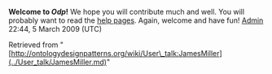 __Welcome to _Odp_!__ We hope you will contribute much and well. 
You will probably want to read the [help pages](http://ontologydesignpatterns.org/wiki/Help:Contents "Help:Contents"). Again, welcome and have fun! [Admin](../User/ValentinaPresutti.md "User:ValentinaPresutti") 22:44, 5 March 2009 (UTC)





Retrieved from "[http://ontologydesignpatterns.org/wiki/User\_talk:JamesMiller](../User_talk/JamesMiller.md)"